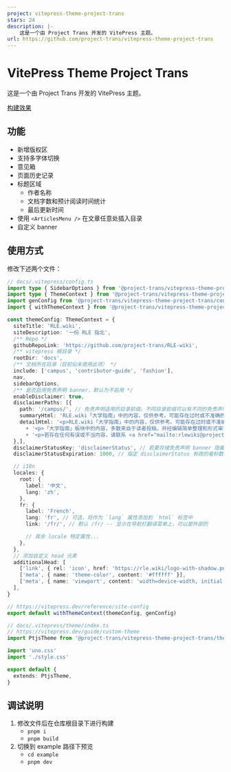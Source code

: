```yaml
---
project: vitepress-theme-project-trans
stars: 24
description: |-
    这是一个由 Project Trans 开发的 VitePress 主题。
url: https://github.com/project-trans/vitepress-theme-project-trans
---
```


# VitePress Theme Project Trans

这是一个由 Project Trans 开发的 VitePress 主题。

[构建效果](https://rle.wiki/)

## 功能

- 新增版权区
- 支持多字体切换
- 意见箱
- 页面历史记录
- 标题区域
  - 作者名称
  - 文档字数和预计阅读时间统计
  - 最后更新时间
- 使用 `<ArticlesMenu />` 在文章任意处插入目录
- 自定义 banner

## 使用方式

修改下述两个文件：

```typescript
// docs/.vitepress/config.ts
import type { SidebarOptions } from '@project-trans/vitepress-theme-project-trans/theme'
import type { ThemeContext } from '@project-trans/vitepress-theme-project-trans/utils'
import genConfig from '@project-trans/vitepress-theme-project-trans/config'
import { withThemeContext } from '@project-trans/vitepress-theme-project-trans/utils'

const themeConfig: ThemeContext = {
  siteTitle: 'RLE.wiki',
  siteDescription: '一份 RLE 指北',
  /** Repo */
  githubRepoLink: 'https://github.com/project-trans/RLE-wiki',
  /** vitepress 根目录 */
  rootDir: 'docs',
  /** 文档所在目录（目前似未使用此项） */
  include: ['campus', 'contributor-guide', 'fashion'],
  nav,
  sidebarOptions,
  /** 是否启用免责声明 banner，默认为不启用 */
  enableDisclaimer: true,
  disclaimerPaths: [{
    path: '/campus/', // 免责声明适用的目录前缀，不同目录前缀可以有不同的免责声明 banner
    summaryHtml: 'RLE.wiki「大学指南」中的内容，仅供参考。可能存在过时或不准确的信息，请谨慎甄别。', // 免责声明展开前显示的内容，html 格式
    detailHtml: '<p>RLE.wiki「大学指南」中的内容，仅供参考。可能存在过时或不准确的信息，请谨慎甄别。</p>' // 免责声明展开后显示的内容，html 格式
      + '<p>「大学指南」板块中的内容，多数来自于读者投稿，并经编辑简单整理和形式审查后登载，主要体现其投稿者主观观点。不代表 RLE.wiki 编辑团队及我们的任何相关维护人员立场。</p>'
      + '<p>若存在任何有误或不当内容，请联系 <a href="mailto:rlewiki@project-trans.org">rlewiki@project-trans.org</a>。</p>',
  },],
  disclaimerStatusKey: 'disclaimerStatus', // 若要存储免责声明 banner 隐藏状态，需要指定此字段，存储在localStorage中
  disclaimerStatusExpiration: 1000, // 指定 disclaimerStatus 有效的毫秒数，1000这个值显然太短了，你需要选个更大的数，默认持续生效7天

  // i18n
  locales: {
    root: {
      label: '中文',
      lang: 'zh',
    },
    fr: {
      label: 'French',
      lang: 'fr', // 可选，将作为 `lang` 属性添加到 `html` 标签中
      link: '/fr/', // 默认 /fr/ -- 显示在导航栏翻译菜单上，可以是外部的

      // 其余 locale 特定属性...
    },
  },
  // 添加自定义 head 元素
  additionalHead: [
    ['link', { rel: 'icon', href: 'https://rle.wiki/logo-with-shadow.png' }],
    ['meta', { name: 'theme-color', content: '#ffffff' }],
    ['meta', { name: 'viewport', content: 'width=device-width, initial-scale=1.0' }],
  ],
}

// https://vitepress.dev/reference/site-config
export default withThemeContext(themeConfig, genConfig)
```

```typescript
// docs/.vitepress/theme/index.ts
// https://vitepress.dev/guide/custom-theme
import PtjsTheme from '@project-trans/vitepress-theme-project-trans/theme'

import 'uno.css'
import './style.css'

export default {
  extends: PtjsTheme,
}
```

## 调试说明

1. 修改文件后在仓库根目录下进行构建
   - `pnpm i`
   - `pnpm build`
2. 切换到 example 路径下预览
   - `cd example`
   - `pnpm dev`

